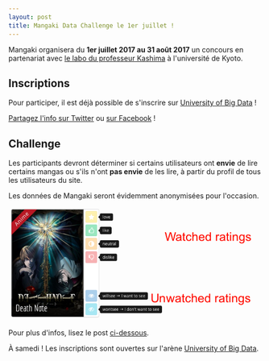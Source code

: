 ```yaml
---
layout: post
title: Mangaki Data Challenge le 1er juillet !
---
```


Mangaki organisera du **1er juillet 2017 au 31 août 2017** un concours en partenariat avec [le labo du professeur Kashima](http://www.ml.ist.i.kyoto-u.ac.jp/en/) à l'université de Kyoto.

## Inscriptions

Pour participer, il est déjà possible de s'inscrire sur [University of Big Data](http://universityofbigdata.net/?lang=en) !

<a href="https://twitter.com/intent/tweet?text=Le Mangaki Data Challenge, ça démarre le 1er juillet ! Inscrivez-vous :&amp;url={{ site.url }}{{ page.url }}&amp;related={{ site.author.twitter }}" rel="nofollow" target="_blank" title="Share on Twitter">Partagez l'info sur Twitter</a> ou
    <a href="https://facebook.com/sharer.php?u={{ site.url }}{{ page.url }}" rel="nofollow" target="_blank" title="Share on Facebook">sur Facebook</a> !

## Challenge

Les participants devront déterminer si certains utilisateurs ont **envie** de lire certains mangas ou s'ils n'ont **pas envie** de les lire, à partir du profil de tous les utilisateurs du site.

Les données de Mangaki seront évidemment anonymisées pour l'occasion.

![Types de ratings dans le Mangaki Data Challenge](/public/img/challenge-ratings.png)

Pour plus d'infos, lisez le post [ci-dessous](/2017/05/27/data-challenge-kyoto-university/).

À samedi ! Les inscriptions sont ouvertes sur l'arène [University of Big Data](http://universityofbigdata.net/?lang=en).